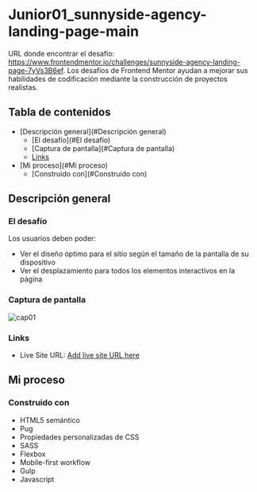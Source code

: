 # Junior01_sunnyside-agency-landing-page-main


URL donde encontrar el desafío: https://www.frontendmentor.io/challenges/sunnyside-agency-landing-page-7yVs3B6ef. Los desafíos de Frontend Mentor ayudan a mejorar sus habilidades de codificación mediante la construcción de proyectos realistas.

## Tabla de contenidos

- [Descripción general](#Descripción general)
  - [El desafío](#El desafío)
  - [Captura de pantalla](#Captura de pantalla)
  - [Links](#links)
- [Mi proceso](#Mi proceso)
  - [Construido con](#Construido con)  



## Descripción general

### El desafío

Los usuarios deben poder:

- Ver el diseño óptimo para el sitio según el tamaño de la pantalla de su dispositivo
- Ver el desplazamiento para todos los elementos interactivos en la página

### Captura de pantalla

![cap01](https://user-images.githubusercontent.com/63480084/127679294-8cda085c-a418-463a-8b5f-bbd08b42b6cc.png)




### Links

- Live Site URL: [Add live site URL here](https://your-live-site-url.com)

## Mi proceso

### Construido con

- HTML5 semántico
- Pug
- Propiedades personalizadas de CSS
- SASS
- Flexbox
- Mobile-first workflow
- Gulp
- Javascript
